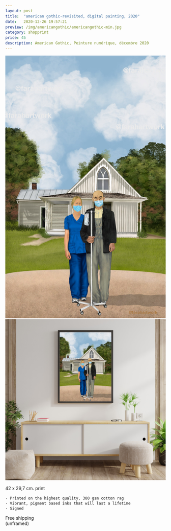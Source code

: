 ```yaml
---
layout: post
title:  "american gothic-revisited, digital painting, 2020"
date:   2020-12-26 19:57:21
preview: /img/americangothic/americangothic-min.jpg
category: shopprint
price: 45
description: American Gothic, Peinture numérique, décembre 2020
---
```


![Picture 1](/img/americangothic/americangothic-min.jpg) 
![Picture 1](/img/americangothic/americangothic-framed-min.jpg) 


42 x 29,7 cm. print

    · Printed on the highest quality, 300 gsm cotton rag
    · Vibrant, pigment based inks that will last a lifetime
    · Signed
    
    
Free shipping   
(unframed)

<div id="paypal-button-container"></div>

<script type="text/javascript">
    var price = 45;
    var description= "American Gothic";
</script>

